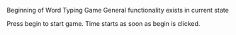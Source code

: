 Beginning of Word Typing Game
General functionality exists in current state

Press begin to start game.
Time starts as soon as begin is clicked.

